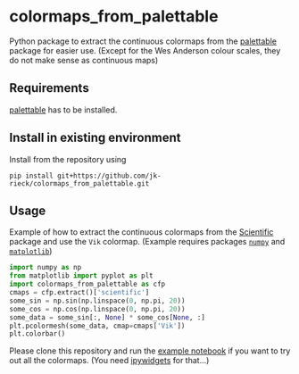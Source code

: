 # colormaps_from_palettable

Python package to extract the continuous colormaps from the
[palettable](https://jiffyclub.github.io/palettable/) package
for easier use. (Except for the Wes Anderson colour scales,
they do not make sense as continuous maps)

## Requirements

[palettable](https://jiffyclub.github.io/palettable/) has to be installed.

## Install in existing environment

 Install from the repository using
  ```shell
  pip install git+https://github.com/jk-rieck/colormaps_from_palettable.git
  ```

## Usage

  Example of how to extract the continuous colormaps from the
  [Scientific](http://www.fabiocrameri.ch/colourmaps.php) package and use
  the `Vik` colormap. (Example requires packages [`numpy`](https://numpy.org/)
  and [`matplotlib`](https://matplotlib.org/))
  ```Python
  import numpy as np
  from matplotlib import pyplot as plt
  import colormaps_from_palettable as cfp
  cmaps = cfp.extract()['scientific']
  some_sin = np.sin(np.linspace(0, np.pi, 20))
  some_cos = np.cos(np.linspace(0, np.pi, 20))
  some_data = some_sin[:, None] * some_cos[None, :]
  plt.pcolormesh(some_data, cmap=cmaps['Vik'])
  plt.colorbar()
  ```

  Please clone this repository and run the
  [example notebook](./examples/example.ipynb) if you want to
  try out all the colormaps. (You need
  [ipywidgets](https://ipywidgets.readthedocs.io/en/latest/) for that...)
